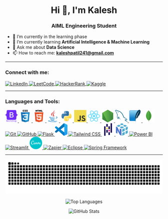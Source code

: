 <h1 align="center">Hi 👋, I'm Kalesh</h1>
<h3 align="center">AIML Engineering Student</h3>

- 🔭 I’m currently in the learning phase  
- 🌱 I’m currently learning **Artificial Intelligence & Machine Learning**  
- 💬 Ask me about **Data Science**  
- 📫 How to reach me: **kaleshpatil241@gmail.com**  
  

---

<h3 align="left">Connect with me:</h3>
<p align="left">
  <a href="https://www.linkedin.com/in/kalesh-patil-232873292/" target="blank">
    <img align="center" src="https://raw.githubusercontent.com/rahuldkjain/github-profile-readme-generator/master/src/images/icons/Social/linked-in-alt.svg" alt="LinkedIn" height="30" width="40" />
  </a>
  <a href="https://leetcode.com/u/kalesh_094/" target="blank">
    <img align="center" src="https://raw.githubusercontent.com/rahuldkjain/github-profile-readme-generator/master/src/images/icons/Social/leet-code.svg" alt="LeetCode" height="30" width="40" />
  </a>
  <a href="https://www.hackerrank.com/mahajankalesh" target="blank">
    <img align="center" src="https://raw.githubusercontent.com/rahuldkjain/github-profile-readme-generator/master/src/images/icons/Social/hackerrank.svg" alt="HackerRank" height="30" width="40" />
  </a>
  <a href="https://www.kaggle.com/kalesh221" target="blank">
    <img align="center" src="https://cdn.jsdelivr.net/npm/simple-icons@v9/icons/kaggle.svg" alt="Kaggle" height="30" width="40" />
  </a>
</p>


---
<h3 align="left">Languages and Tools:</h3>
<p align="left"> 
  <a href="https://getbootstrap.com" target="_blank" rel="noreferrer">
    <img src="https://raw.githubusercontent.com/devicons/devicon/master/icons/bootstrap/bootstrap-plain-wordmark.svg" alt="Bootstrap" width="40" height="40" />
  </a> 
  <a href="https://www.w3schools.com/css/" target="_blank" rel="noreferrer">
    <img src="https://raw.githubusercontent.com/devicons/devicon/master/icons/css3/css3-original-wordmark.svg" alt="CSS3" width="40" height="40" />
  </a> 
  <a href="https://www.w3.org/html/" target="_blank" rel="noreferrer">
    <img src="https://raw.githubusercontent.com/devicons/devicon/master/icons/html5/html5-original-wordmark.svg" alt="HTML5" width="40" height="40" />
  </a> 
  <a href="https://www.java.com" target="_blank" rel="noreferrer">
    <img src="https://raw.githubusercontent.com/devicons/devicon/master/icons/java/java-original.svg" alt="Java" width="40" height="40" />
  </a> 
  <a href="https://www.python.org" target="_blank" rel="noreferrer">
    <img src="https://raw.githubusercontent.com/devicons/devicon/master/icons/python/python-original.svg" alt="Python" width="40" height="40" />
  </a> 
  <a href="https://developer.mozilla.org/en-US/docs/Web/JavaScript" target="_blank" rel="noreferrer">
    <img src="https://raw.githubusercontent.com/devicons/devicon/master/icons/javascript/javascript-original.svg" alt="JavaScript" width="40" height="40" />
  </a>
  <a href="https://reactjs.org/" target="_blank" rel="noreferrer">
    <img src="https://raw.githubusercontent.com/devicons/devicon/master/icons/react/react-original.svg" alt="React" width="40" height="40" />
  </a>
  <a href="https://nodejs.org" target="_blank" rel="noreferrer">
    <img src="https://raw.githubusercontent.com/devicons/devicon/master/icons/nodejs/nodejs-original.svg" alt="Node.js" width="40" height="40" />
  </a>
  <a href="https://www.mysql.com/" target="_blank" rel="noreferrer">
    <img src="https://raw.githubusercontent.com/devicons/devicon/master/icons/mysql/mysql-original.svg" alt="MySQL" width="40" height="40" />
  </a>
  <a href="https://www.sqlite.org/" target="_blank" rel="noreferrer">
    <img src="https://raw.githubusercontent.com/devicons/devicon/master/icons/sqlite/sqlite-original.svg" alt="SQLite" width="40" height="40" />
  </a>
  <a href="https://www.mongodb.com/" target="_blank" rel="noreferrer">
    <img src="https://raw.githubusercontent.com/devicons/devicon/master/icons/mongodb/mongodb-original.svg" alt="MongoDB" width="40" height="40" />
  </a>
  <a href="https://git-scm.com/" target="_blank" rel="noreferrer">
    <img src="https://www.vectorlogo.zone/logos/git-scm/git-scm-icon.svg" alt="Git" width="40" height="40" />
  </a>
  <a href="https://github.com/" target="_blank" rel="noreferrer">
    <img src="https://github.githubassets.com/images/modules/logos_page/GitHub-Mark.png" alt="GitHub" width="40" height="40" />
  </a>
  <a href="https://flask.palletsprojects.com/" target="_blank" rel="noreferrer">
    <img src="https://upload.wikimedia.org/wikipedia/commons/thumb/3/3c/Flask_logo.svg/800px-Flask_logo.svg.png" alt="Flask" width="40" height="40" />
  </a>
  <a href="https://code.visualstudio.com/" target="_blank" rel="noreferrer">
    <img src="https://raw.githubusercontent.com/devicons/devicon/master/icons/vscode/vscode-original.svg" alt="VS Code" width="40" height="40" />
  </a>
  <a href="https://tailwindcss.com/" target="_blank" rel="noreferrer">
    <img src="https://www.vectorlogo.zone/logos/tailwindcss/tailwindcss-icon.svg" alt="Tailwind CSS" width="40" height="40" />
  </a>
  <a href="https://pandas.pydata.org/" target="_blank" rel="noreferrer">
    <img src="https://raw.githubusercontent.com/devicons/devicon/master/icons/pandas/pandas-original.svg" alt="Pandas" width="40" height="40" />
  </a>
  <a href="https://numpy.org/" target="_blank" rel="noreferrer">
    <img src="https://raw.githubusercontent.com/devicons/devicon/master/icons/numpy/numpy-original.svg" alt="NumPy" width="40" height="40" />
  </a>
  <a href="https://powerbi.microsoft.com/" target="_blank" rel="noreferrer">
    <img src="https://data.fsu.edu/sites/g/files/upcbnu4486/files/Power%20BI%20Icon.png"alt="Power BI" width="40" height="40" />
  </a>
  <a href="https://streamlit.io/" target="_blank" rel="noreferrer">
  <img src="https://streamlit.io/images/brand/streamlit-logo-secondary-colormark-darktext.png" alt="Streamlit" width="100" height="40" />
</a>
 <a href="https://www.canva.com/" target="_blank" rel="noreferrer">
    <img src="https://raw.githubusercontent.com/devicons/devicon/master/icons/canva/canva-original.svg" alt="Canva" width="40" height="40" />
  </a>
  <a href="https://zapier.com" target="_blank" rel="noreferrer">
    <img src="https://www.vectorlogo.zone/logos/zapier/zapier-icon.svg" alt="Zapier" width="40" height="40" />
  </a>
  <a href="https://www.eclipse.org/" target="_blank" rel="noreferrer">
    <img src="https://www.vectorlogo.zone/logos/eclipse/eclipse-icon.svg" alt="Eclipse" width="40" height="40" />
  </a>
<a href="https://spring.io/" target="_blank" rel="noreferrer">
  <img src="https://upload.wikimedia.org/wikipedia/commons/4/44/Spring_Framework_Logo_2018.svg" alt="Spring Framework" width="100" height="40" />
</a>



</p>

---

<!-- ✅ Dark/Light Snake Animation -->
<picture>
  <source media="(prefers-color-scheme: dark)" srcset="https://raw.githubusercontent.com/realsarthak/realsarthak/output/snake-dark.svg" />
  <source media="(prefers-color-scheme: light)" srcset="https://raw.githubusercontent.com/realsarthak/realsarthak/output/snake-light.svg" />
  <img alt="GitHub Contribution Snake" src="https://raw.githubusercontent.com/realsarthak/realsarthak/output/snake-light.svg" />
</picture>

<!-- 📊 GitHub Stats - More Green & Centered -->
<p align="center">
  <img src="https://github-readme-stats.vercel.app/api/top-langs?username=kalesh-94&show_icons=true&locale=en&layout=compact&theme=chartreuse-dark" alt="Top Languages" />
</p>

<p align="center">
  <img src="https://github-readme-stats.vercel.app/api?username=kalesh-94&show_icons=true&locale=en&theme=chartreuse-dark" alt="GitHub Stats" />
</p>
